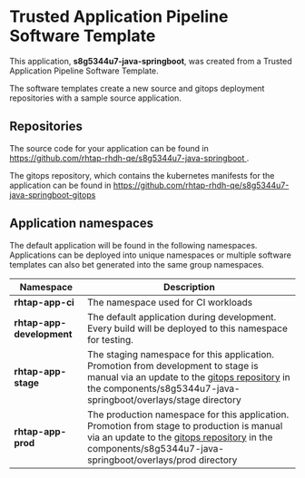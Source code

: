 # Trusted Application Pipeline Software Template

This application, **s8g5344u7-java-springboot**, was created from a Trusted Application Pipeline Software Template.

The software templates create a new source and gitops deployment repositories with a sample source application. 

## Repositories

The source code for your application can be found in [https://github.com/rhtap-rhdh-qe/s8g5344u7-java-springboot ](https://github.com/rhtap-rhdh-qe/s8g5344u7-java-springboot ).
 
The gitops repository, which contains the kubernetes manifests for the application can be found in 
[https://github.com/rhtap-rhdh-qe/s8g5344u7-java-springboot-gitops ](https://github.com/rhtap-rhdh-qe/s8g5344u7-java-springboot-gitops ) 

## Application namespaces 

The default application will be found in the following namespaces. Applications can be deployed into unique namespaces or multiple software templates can also bet generated into the same group namespaces.  

|  Namespace   |  Description   |  
| -------- | -------- |
| **rhtap-app-ci** | The namespace used for CI workloads |
| **rhtap-app-development** | The default application during development. Every build will be deployed to this namespace for testing. |
| **rhtap-app-stage** | The staging namespace for this application. Promotion from development to stage is manual via an update to the [gitops repository](https://github.com/rhtap-rhdh-qe/s8g5344u7-java-springboot-gitops ) in the components/s8g5344u7-java-springboot/overlays/stage directory |
| **rhtap-app-prod** | The production namespace for this application. Promotion from stage to production is manual via an update to the [gitops repository](https://github.com/rhtap-rhdh-qe/s8g5344u7-java-springboot-gitops ) in the components/s8g5344u7-java-springboot/overlays/prod directory |
